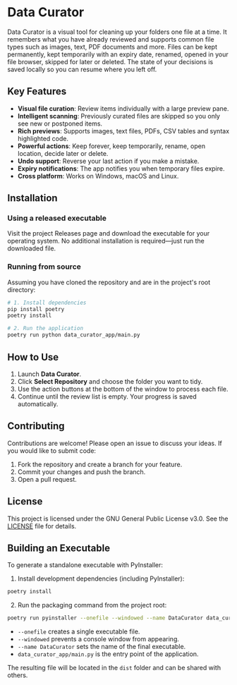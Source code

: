 # Data Curator

Data Curator is a visual tool for cleaning up your folders one file at a time. It remembers what you have already reviewed and supports common file types such as images, text, PDF documents and more. Files can be kept permanently, kept temporarily with an expiry date, renamed, opened in your file browser, skipped for later or deleted. The state of your decisions is saved locally so you can resume where you left off.

## Key Features

- **Visual file curation**: Review items individually with a large preview pane.
- **Intelligent scanning**: Previously curated files are skipped so you only see new or postponed items.
- **Rich previews**: Supports images, text files, PDFs, CSV tables and syntax highlighted code.
- **Powerful actions**: Keep forever, keep temporarily, rename, open location, decide later or delete.
- **Undo support**: Reverse your last action if you make a mistake.
- **Expiry notifications**: The app notifies you when temporary files expire.
- **Cross platform**: Works on Windows, macOS and Linux.

## Installation

### Using a released executable

Visit the project Releases page and download the executable for your operating system. No additional installation is required—just run the downloaded file.

### Running from source

Assuming you have cloned the repository and are in the project's root directory:

```bash
# 1. Install dependencies
pip install poetry
poetry install

# 2. Run the application
poetry run python data_curator_app/main.py
```

## How to Use

1. Launch **Data Curator**.
2. Click **Select Repository** and choose the folder you want to tidy.
3. Use the action buttons at the bottom of the window to process each file.
4. Continue until the review list is empty. Your progress is saved automatically.

## Contributing

Contributions are welcome! Please open an issue to discuss your ideas. If you would like to submit code:

1. Fork the repository and create a branch for your feature.
2. Commit your changes and push the branch.
3. Open a pull request.

## License

This project is licensed under the GNU General Public License v3.0. See the [LICENSE](LICENSE) file for details.

## Building an Executable

To generate a standalone executable with PyInstaller:

1. Install development dependencies (including PyInstaller):

```bash
poetry install
```

2. Run the packaging command from the project root:

```bash
poetry run pyinstaller --onefile --windowed --name DataCurator data_curator_app/main.py
```

- `--onefile` creates a single executable file.
- `--windowed` prevents a console window from appearing.
- `--name DataCurator` sets the name of the final executable.
- `data_curator_app/main.py` is the entry point of the application.

The resulting file will be located in the `dist` folder and can be shared with others.
